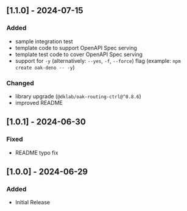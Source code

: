 ## [1.1.0] - 2024-07-15

### Added

- sample integration test
- template code to support OpenAPI Spec serving
- template test code to cover OpenAPI Spec serving
- support for `-y` (alternatively: `--yes`, `-f`, `--force`) flag (example: `npm create oak-deno -- -y`)

### Changed

- library upgrade (`@dklab/oak-routing-ctrl@^0.8.6`)
- improved README

## [1.0.1] - 2024-06-30

### Fixed

- README typo fix

## [1.0.0] - 2024-06-29

### Added

- Initial Release
